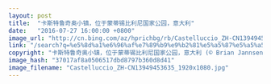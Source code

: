 ```yaml
---
layout: post
title:  "卡斯特鲁奇奥小镇，位于蒙蒂锡比利尼国家公园，意大利"
date:   "2016-07-27 16:00:00 +0800"
image_url: "http://cn.bing.com/az/hprichbg/rb/Castelluccio_ZH-CN13949453635_1920x1080.jpg"
link: "/search?q=%e5%8d%a1%e6%96%af%e7%89%b9%e9%b2%81%e5%a5%87%e5%a5%a5%e5%85%ac%e5%9b%ad&form=hpcapt&mkt=zh-cn"
copyright: "卡斯特鲁奇奥小镇，位于蒙蒂锡比利尼国家公园，意大利 (© Brian Jannsen/Alamy)"
image_hash: "37017af8a0506517dbd8797b360d8d41"
image_filename: "Castelluccio_ZH-CN13949453635_1920x1080.jpg"
---
```

